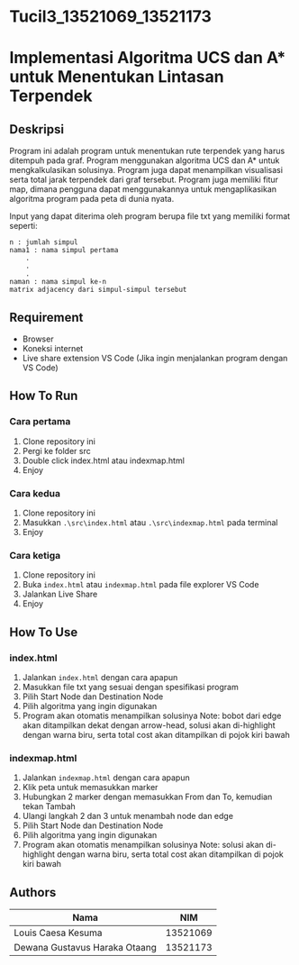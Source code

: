 # Tucil3_13521069_13521173
# Implementasi Algoritma UCS dan A* untuk Menentukan Lintasan Terpendek

## Deskripsi
Program ini adalah program untuk menentukan rute terpendek yang harus ditempuh pada graf. Program menggunakan algoritma UCS dan A* untuk mengkalkulasikan solusinya. Program juga dapat menampilkan visualisasi serta total jarak terpendek dari graf tersebut. Program juga memiliki fitur map, dimana pengguna dapat menggunakannya untuk mengaplikasikan algoritma program pada peta di dunia nyata.

Input yang dapat diterima oleh program berupa file txt yang memiliki format seperti:
```
n : jumlah simpul 
nama1 : nama simpul pertama
    .
    .
    .
naman : nama simpul ke-n
matrix adjacency dari simpul-simpul tersebut
```
## Requirement
- Browser
- Koneksi internet
- Live share extension VS Code (Jika ingin menjalankan program dengan VS Code)

## How To Run
### Cara pertama
1. Clone repository ini
2. Pergi ke folder src
3. Double click index.html atau indexmap.html
4. Enjoy

### Cara kedua
1. Clone repository ini
2. Masukkan `.\src\index.html` atau `.\src\indexmap.html` pada terminal
3. Enjoy

### Cara ketiga
1. Clone repository ini
2. Buka `index.html` atau `indexmap.html` pada file explorer VS Code
3. Jalankan Live Share
4. Enjoy

## How To Use
### index.html
1. Jalankan `index.html` dengan cara apapun
2. Masukkan file txt yang sesuai dengan spesifikasi program
3. Pilih Start Node dan Destination Node
4. Pilih algoritma yang ingin digunakan
5. Program akan otomatis menampilkan solusinya
Note: bobot dari edge akan ditampilkan dekat dengan arrow-head, solusi akan di-highlight dengan warna biru, serta total cost akan ditampilkan di pojok kiri bawah
### indexmap.html
1. Jalankan `indexmap.html` dengan cara apapun
2. Klik peta untuk memasukkan marker
3. Hubungkan 2 marker dengan memasukkan From dan To, kemudian tekan Tambah
4. Ulangi langkah 2 dan 3 untuk menambah node dan edge 
5. Pilih Start Node dan Destination Node
6. Pilih algoritma yang ingin digunakan
7. Program akan otomatis menampilkan solusinya
Note: solusi akan di-highlight dengan warna biru, serta total cost akan ditampilkan di pojok kiri bawah
## Authors
| Nama                           | NIM      |
| ------------------------------ | -------- |
| Louis Caesa Kesuma             | 13521069 |
| Dewana Gustavus Haraka Otaang  | 13521173 |